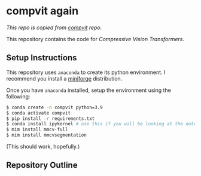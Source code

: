 # compvit again


*This repo is copied from [compvit](www.github.com/pjjajal/compvit) repo.*

This repository contains the code for *Compressive Vision Transformers*. 

## Setup Instructions

This repository uses `anaconda` to create its python environment. 
I recommend you install a [miniforge](https://conda-forge.org/miniforge/) distribution.

Once you have `anaconda` installed, setup the environment using the following:
```sh
$ conda create -n compvit python=3.9
$ conda activate compvit
$ pip install -r requirements.txt
$ conda install ipykernel # use this if you will be looking at the notebooks.
$ mim install mmcv-full
$ mim install mmcvsegmentation
```

(This should work, hopefully.)

## Repository Outline
